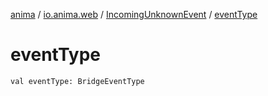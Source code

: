 [anima](../../index.md) / [io.anima.web](../index.md) / [IncomingUnknownEvent](index.md) / [eventType](./event-type.md)

# eventType

`val eventType: BridgeEventType`
